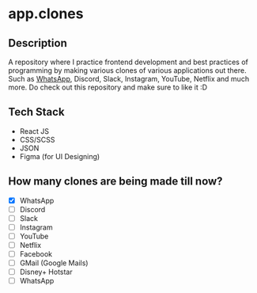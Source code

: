 # app.clones

## Description

A repository where I practice frontend development and best practices of programming by making various clones of various applications out there. Such as [WhatsApp](https://github.com/yashsehgal/app.clones/tree/master/src/whatsapp-clone), Discord, Slack, Instagram, YouTube, Netflix and much more. Do check out this repository and make sure to like it :D

## Tech Stack

- React JS
- CSS/SCSS
- JSON
- Figma (for UI Designing)

## How many clones are being made till now?

- [x] WhatsApp
- [ ] Discord
- [ ] Slack
- [ ] Instagram
- [ ] YouTube
- [ ] Netflix
- [ ] Facebook
- [ ] GMail (Google Mails)
- [ ] Disney+ Hotstar
- [ ] WhatsApp

